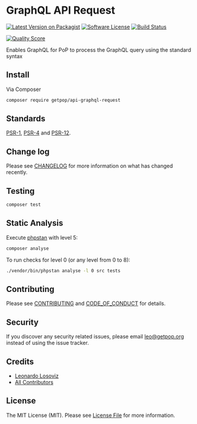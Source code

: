 # GraphQL API Request

[![Latest Version on Packagist][ico-version]][link-packagist]
[![Software License][ico-license]](LICENSE.md)
[![Build Status][ico-travis]][link-travis]
<!--
[![Coverage Status][ico-scrutinizer]][link-scrutinizer]
-->
[![Quality Score][ico-code-quality]][link-code-quality]
<!--
[![Total Downloads][ico-downloads]][link-downloads]
-->

Enables GraphQL for PoP to process the GraphQL query using the standard syntax

## Install

Via Composer

``` bash
composer require getpop/api-graphql-request
```

<!--
## Usage

``` php
```
-->

## Standards

[PSR-1](https://www.php-fig.org/psr/psr-1), [PSR-4](https://www.php-fig.org/psr/psr-4) and [PSR-12](https://www.php-fig.org/psr/psr-12).

## Change log

Please see [CHANGELOG](CHANGELOG.md) for more information on what has changed recently.

## Testing

``` bash
composer test
```

## Static Analysis

Execute [phpstan](https://github.com/phpstan/phpstan) with level 5:

``` bash
composer analyse
```

To run checks for level 0 (or any level from 0 to 8):

``` bash
./vendor/bin/phpstan analyse -l 0 src tests
```

## Contributing

Please see [CONTRIBUTING](CONTRIBUTING.md) and [CODE_OF_CONDUCT](CODE_OF_CONDUCT.md) for details.

## Security

If you discover any security related issues, please email leo@getpop.org instead of using the issue tracker.

## Credits

- [Leonardo Losoviz][link-author]
- [All Contributors][link-contributors]

## License

The MIT License (MIT). Please see [License File](LICENSE.md) for more information.

[ico-version]: https://img.shields.io/packagist/v/getpop/api-graphql-request.svg?style=flat-square
[ico-license]: https://img.shields.io/badge/license-MIT-brightgreen.svg?style=flat-square
[ico-travis]: https://img.shields.io/travis/getpop/api-graphql-request/master.svg?style=flat-square
[ico-scrutinizer]: https://img.shields.io/scrutinizer/coverage/g/getpop/api-graphql-request.svg?style=flat-square
[ico-code-quality]: https://img.shields.io/scrutinizer/g/getpop/api-graphql-request.svg?style=flat-square
[ico-downloads]: https://img.shields.io/packagist/dt/getpop/api-graphql-request.svg?style=flat-square

[link-packagist]: https://packagist.org/packages/getpop/api-graphql-request
[link-travis]: https://travis-ci.org/getpop/api-graphql-request
[link-scrutinizer]: https://scrutinizer-ci.com/g/getpop/api-graphql-request/code-structure
[link-code-quality]: https://scrutinizer-ci.com/g/getpop/api-graphql-request
[link-downloads]: https://packagist.org/packages/getpop/api-graphql-request
[link-author]: https://github.com/leoloso
[link-contributors]: ../../contributors
